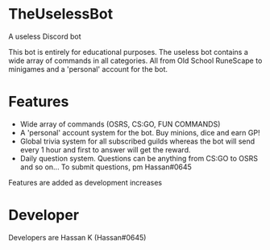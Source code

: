 # TheUselessBot
A useless Discord bot

This bot is entirely for educational purposes. The useless bot contains a wide array of commands in all categories. All from Old School RuneScape to minigames and a 'personal' account for the bot.

# Features
- Wide array of commands (OSRS, CS:GO, FUN COMMANDS)
- A 'personal' account system for the bot. Buy minions, dice and earn GP!
- Global trivia system for all subscribed guilds whereas the bot will send every 1 hour and first to answer will get the reward.
- Daily question system. Questions can be anything from CS:GO to OSRS and so on... To submit questions, pm Hassan#0645

Features are added as development increases

# Developer
Developers are Hassan K (Hassan#0645)
